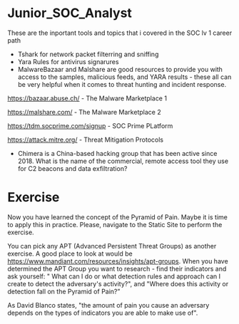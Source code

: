 # Junior_SOC_Analyst
These are the inportant tools and topics that i covered in the SOC lv 1 career path

 - Tshark for network packet filterring and sniffing
 - Yara Rules for antivirus signarures
  - MalwareBazaar and Malshare are good resources to provide you with access to the samples, malicious feeds, and YARA results - these all can be very helpful when it comes to threat hunting and incident response. 

  https://bazaar.abuse.ch/ - The Malware Marketplace 1

  https://malshare.com/ - The Malware Marketplace 2

  https://tdm.socprime.com/signup - SOC Prime PLatform

  https://attack.mitre.org/ - Threat Mitigation Protocols

 - Chimera is a China-based hacking group that has been active since 2018. What is the name of the commercial, remote access tool they use for C2 beacons and data exfiltration?


 # Exercise
 Now you have learned the concept of the Pyramid of Pain. Maybe it is time to apply this in practice. Please, navigate to the Static Site to perform the exercise. 

You can pick any APT (Advanced Persistent Threat Groups) as another exercise. A good place to look at would be https://www.mandiant.com/resources/insights/apt-groups. When you have determined the APT Group you want to research - find their indicators and ask yourself: " What can I do or what detection rules and approach can I create to detect the adversary's activity?", and "Where does this activity or detection fall on the Pyramid of Pain?”


As David Blanco states, "the amount of pain you cause an adversary depends on the types of indicators you are able to make use of". 
